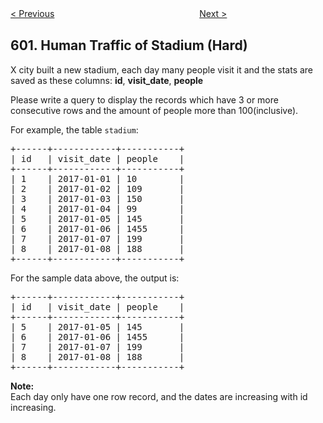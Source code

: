 <!--|This file generated by command(leetcode description); DO NOT EDIT.    |-->
<!--+----------------------------------------------------------------------+-->
<!--|@author    Openset <openset.wang@gmail.com>                           |-->
<!--|@link      https://github.com/openset                                 |-->
<!--|@home      https://github.com/openset/leetcode                        |-->
<!--+----------------------------------------------------------------------+-->

[< Previous](https://github.com/openset/leetcode/tree/master/problems/non-negative-integers-without-consecutive-ones "Non-negative Integers without Consecutive Ones")
　　　　　　　　　　　　　　　　
[Next >](https://github.com/openset/leetcode/tree/master/problems/friend-requests-ii-who-has-the-most-friends "Friend Requests II: Who Has the Most Friends")

## 601. Human Traffic of Stadium (Hard)

<p>X city built a new stadium, each day many people visit it and the stats are saved as these columns: <b>id</b>, <strong>visit_</strong><b>date</b>, <b>people</b></p>

<p>Please write a query to display the records which have 3 or more consecutive rows and the amount of people more than 100(inclusive).</p>
For example, the table <code>stadium</code>:

<pre>
+------+------------+-----------+
| id   | visit_date | people    |
+------+------------+-----------+
| 1    | 2017-01-01 | 10        |
| 2    | 2017-01-02 | 109       |
| 3    | 2017-01-03 | 150       |
| 4    | 2017-01-04 | 99        |
| 5    | 2017-01-05 | 145       |
| 6    | 2017-01-06 | 1455      |
| 7    | 2017-01-07 | 199       |
| 8    | 2017-01-08 | 188       |
+------+------------+-----------+
</pre>

<p>For the sample data above, the output is:</p>

<pre>
+------+------------+-----------+
| id   | visit_date | people    |
+------+------------+-----------+
| 5    | 2017-01-05 | 145       |
| 6    | 2017-01-06 | 1455      |
| 7    | 2017-01-07 | 199       |
| 8    | 2017-01-08 | 188       |
+------+------------+-----------+
</pre>

<p><b>Note:</b><br />
Each day only have one row record, and the dates are increasing with id increasing.</p>
